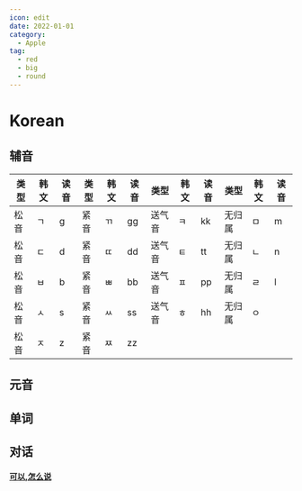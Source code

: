 ```yaml
---
icon: edit
date: 2022-01-01
category:
  - Apple
tag:
  - red
  - big
  - round
---
```

# Korean
## 辅音

|类型|韩文|读音|类型|韩文|读音|类型|韩文|读音|类型|韩文|读音|
|-|-|-|-|-|-|-|-|-|-|-|-|
|松音|ㄱ|g|紧音|ㄲ|gg|送气音|ㅋ|kk|无归属|ㅁ|m|
|松音|ㄷ|d|紧音|ㄸ|dd|送气音|ㅌ|tt|无归属|ㄴ|n|
|松音|ㅂ|b|紧音|ㅃ|bb|送气音|ㅍ|pp|无归属|ㄹ|l|
|松音|ㅅ|s|紧音|ㅆ|ss|送气音|ㅎ|hh|无归属|ㅇ||
|松音|ㅈ|z|紧音|ㅉ|zz| 
 
## 元音

## 单词
## 对话
#### [可以,怎么说](./korean/topic/01_ky.md)